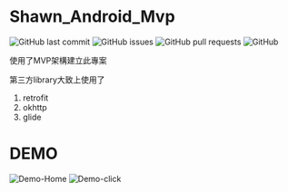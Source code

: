 
# Shawn_Android_Mvp
![GitHub last commit](https://img.shields.io/github/last-commit/StoneShawn/Shawn_Android_Mvp)
![GitHub issues](https://img.shields.io/github/issues-raw/StoneShawn/Shawn_Android_Mvp)
![GitHub pull requests](https://img.shields.io/github/issues-pr/StoneShawn/Shawn_Android_Mvp)
![GitHub](https://img.shields.io/github/license/StoneShawn/Shawn_Android_Mvp)

<!-- Describe your project in brief -->
使用了MVP架構建立此專案

第三方library大致上使用了

1. retrofit
2. okhttp
3. glide


# DEMO 

![Demo-Home](https://user-images.githubusercontent.com/54303580/177710673-d58ac852-915a-45da-8037-4151ed0c2756.gif)
![Demo-click](https://user-images.githubusercontent.com/54303580/177712772-a787d26a-be4f-4e4f-903e-4aa58e057623.gif)
